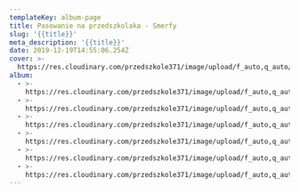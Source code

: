 ```yaml
---
templateKey: album-page
title: Pasowanie na przedszkolaka - Smerfy
slug: '{{title}}'
meta_description: '{{title}}'
date: 2019-12-19T14:55:06.254Z
cover: >-
  https://res.cloudinary.com/przedszkole371/image/upload/f_auto,q_auto/c_fill,w_1200/v1576767222/Albumy%20zdj%C4%99%C4%87/2019/pasowanie/sy6pmvlilqr17rxixkwr.jpg
album:
  - >-
    https://res.cloudinary.com/przedszkole371/image/upload/f_auto,q_auto/c_fill,w_1200/v1576767225/Albumy%20zdj%C4%99%C4%87/2019/pasowanie/ybfxmbr6cu4fmwxvmkrw.jpg
  - >-
    https://res.cloudinary.com/przedszkole371/image/upload/f_auto,q_auto/c_fill,w_1200/v1576767224/Albumy%20zdj%C4%99%C4%87/2019/pasowanie/hwtx0g14q7jlywbedkd6.jpg
  - >-
    https://res.cloudinary.com/przedszkole371/image/upload/f_auto,q_auto/c_fill,w_1200/v1576767223/Albumy%20zdj%C4%99%C4%87/2019/pasowanie/kte8whgp45hm6ki0gsxu.jpg
  - >-
    https://res.cloudinary.com/przedszkole371/image/upload/f_auto,q_auto/c_fill,w_1200/v1576767223/Albumy%20zdj%C4%99%C4%87/2019/pasowanie/etrhpyontckavpqhcl6w.jpg
  - >-
    https://res.cloudinary.com/przedszkole371/image/upload/f_auto,q_auto/c_fill,w_1200/v1576767222/Albumy%20zdj%C4%99%C4%87/2019/pasowanie/anp9xvwcvtlpxzgrgnes.jpg
  - >-
    https://res.cloudinary.com/przedszkole371/image/upload/f_auto,q_auto/c_fill,w_1200/v1576767222/Albumy%20zdj%C4%99%C4%87/2019/pasowanie/sy6pmvlilqr17rxixkwr.jpg
---
```


